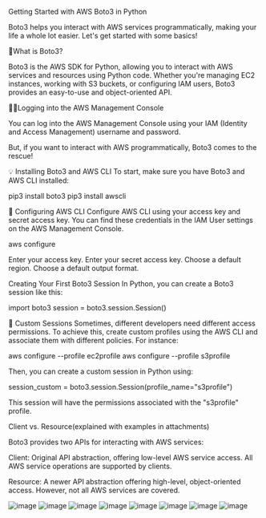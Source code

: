 Getting Started with AWS Boto3 in Python

Boto3 helps you interact with AWS services programmatically, making your life a whole lot easier. Let's get started with some basics!

🌟What is Boto3?

Boto3 is the AWS SDK for Python, allowing you to interact with AWS services and resources using Python code. Whether you're managing EC2 instances, working with S3 buckets, or configuring IAM users, Boto3 provides an easy-to-use and object-oriented API.

🧑‍💻Logging into the AWS Management Console

You can log into the AWS Management Console using your IAM (Identity and Access Management) username and password.

But, if you want to interact with AWS programmatically, Boto3 comes to the rescue!

💡 Installing Boto3 and AWS CLI
To start, make sure you have Boto3 and AWS CLI installed:

pip3 install boto3
pip3 install awscli

🔧 Configuring AWS CLI
Configure AWS CLI using your access key and secret access key. You can find these credentials in the IAM User settings on the AWS Management Console.

aws configure

Enter your access key.
Enter your secret access key.
Choose a default region.
Choose a default output format.

Creating Your First Boto3 Session
In Python, you can create a Boto3 session like this:

import boto3
session = boto3.session.Session()

🎨 Custom Sessions
Sometimes, different developers need different access permissions. To achieve this, create custom profiles using the AWS CLI and associate them with different policies. For instance:

aws configure --profile ec2profile
aws configure --profile s3profile

Then, you can create a custom session in Python using:

session_custom = boto3.session.Session(profile_name="s3profile")

This session will have the permissions associated with the "s3profile" profile.

Client vs. Resource(explained with examples in attachments)

Boto3 provides two APIs for interacting with AWS services:

Client: Original API abstraction, offering low-level AWS service access. All AWS service operations are supported by clients.

Resource: A newer API abstraction offering high-level, object-oriented access. However, not all AWS services are covered.

![image](https://github.com/bhanumalhotra123/aws-learnings/assets/144083659/240c2bff-6729-40b6-80db-208ca517663d)
![image](https://github.com/bhanumalhotra123/aws-learnings/assets/144083659/ef86428f-49d1-48e4-a14a-b562b1ca2c53)
![image](https://github.com/bhanumalhotra123/aws-learnings/assets/144083659/fd7e4d3e-9c92-4244-8f33-153b8426dae1)
![image](https://github.com/bhanumalhotra123/aws-learnings/assets/144083659/699e3aa0-f23b-4d90-9926-98be4cd29446)
![image](https://github.com/bhanumalhotra123/aws-learnings/assets/144083659/7ac17de1-9ea5-446c-a6de-805d2cb87e93)
![image](https://github.com/bhanumalhotra123/aws-learnings/assets/144083659/8e9e1172-d67f-4431-96fa-f69243ecc9cd)
![image](https://github.com/bhanumalhotra123/aws-learnings/assets/144083659/61fc9a40-34ef-4c33-b840-0945f8891dc4)
![image](https://github.com/bhanumalhotra123/aws-learnings/assets/144083659/410b01a1-35b7-46c9-8fee-848b3d609863)

